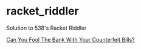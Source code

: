 # racket_riddler

Solution to 538's Racket Riddler

[Can You Fool The Bank With Your Counterfeit Bills?](https://fivethirtyeight.com/features/can-you-fool-the-bank-with-your-counterfeit-bills/)
